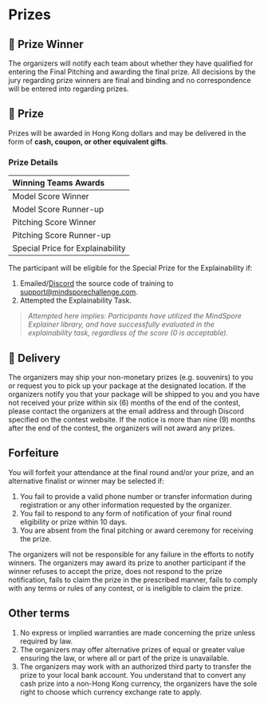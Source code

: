 # Prizes

## 🎊 Prize Winner

The organizers will notify each team about whether they have qualified for entering the Final Pitching and awarding the final prize. All decisions by the jury regarding prize winners are final and binding and no correspondence will be entered into regarding prizes.

## 💸 Prize

Prizes will be awarded in Hong Kong dollars and may be delivered in the form of **cash, coupon, or other  equivalent gifts**. 

### Prize Details

| **Winning Teams Awards** |
| :--- |
| Model Score Winner |
| Model Score Runner-up |
| Pitching Score Winner |
| Pitching Score Runner-up |
| Special Price for Explainability |

The participant will be eligible for the Special Prize for the Explainability if:

1. Emailed/[Discord](https://discord.com/invite/SDpVGMxpWe) the source code of training to [support@mindsporechallenge.com](mailto://support@mindsporechallenge.com).
2. Attempted the Explainability Task.

> _Attempted here implies: Participants have utilized the MindSpore Explainer library, and have successfully evaluated in the explainability task, regardless of the score \(0 is acceptable\)._

## 🛒 Delivery

The organizers may ship your non-monetary prizes \(e.g. souvenirs\) to you or request you to pick up your package at the designated location. If the organizers notify you that your package will be shipped to you and you have not received your prize within six \(6\) months of the end of the contest, please contact the organizers at the email address and through Discord specified on the contest website. If the notice is more than nine \(9\) months after the end of the contest, the organizers will not award any prizes.

## Forfeiture

You will forfeit your attendance at the final round and/or your prize, and an alternative finalist or winner may be selected if:

1. You fail to provide a valid phone number or transfer information during registration or any other information requested by the organizer.
2. You fail to respond to any form of notification of your final round eligibility or prize within 10 days.
3. You are absent from the final pitching or award ceremony for receiving the prize.

The organizers will not be responsible for any failure in the efforts to notify winners. The organizers may award its prize to another participant if the winner refuses to accept the prize, does not respond to the prize notification, fails to claim the prize in the prescribed manner, fails to comply with any terms or rules of any contest, or is ineligible to claim the prize.

## Other terms

1. No express or implied warranties are made concerning the prize unless required by law.
2. The organizers may offer alternative prizes of equal or greater value ensuring the law, or where all or part of the prize is unavailable.
3. The organizers may work with an authorized third party to transfer the prize to your local bank account. You understand that to convert any cash prize into a non-Hong Kong currency, the organizers have the sole right to choose which currency exchange rate to apply.

